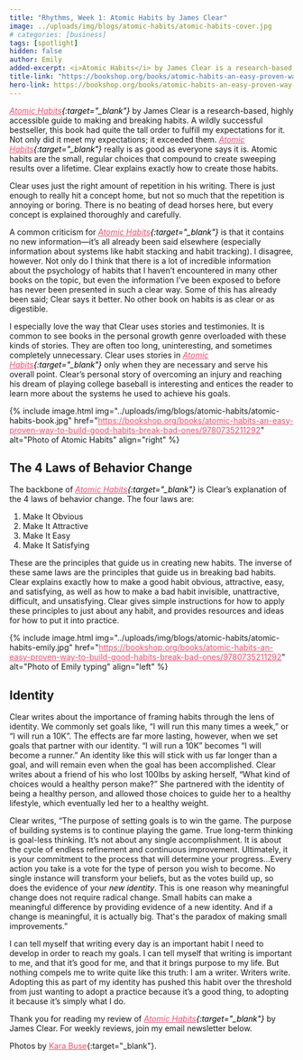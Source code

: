 ```yaml
---
title: "Rhythms, Week 1: Atomic Habits by James Clear"
image: ../uploads/img/blogs/atomic-habits/atomic-habits-cover.jpg
# categories: [business]
tags: [spotlight]
hidden: false
author: Emily
added-excerpt: <i>Atomic Habits</i> by James Clear is a research-based, highly accessible guide to making and breaking habits. A wildly successful bestseller, this book had quite the tall order to fulfill my expectations for it. Not only did it meet my expectations; it exceeded them. <i>Atomic Habits</i> really is as good as everyone says it is. Atomic habits are the small, regular choices that compound to create sweeping results over a lifetime. Clear explains exactly how to create those habits.
title-link: "https://bookshop.org/books/atomic-habits-an-easy-proven-way-to-build-good-habits-break-bad-ones/9780735211292"
hero-link: https://bookshop.org/books/atomic-habits-an-easy-proven-way-to-build-good-habits-break-bad-ones/9780735211292
---
```


<style> em {color: black;} p a {color: #f0506e;}</style>

_[Atomic Habits](https://bookshop.org/books/atomic-habits-an-easy-proven-way-to-build-good-habits-break-bad-ones/9780735211292){:target="\_blank"}_ by James Clear is a research-based, highly accessible guide to making and breaking habits. A wildly successful bestseller, this book had quite the tall order to fulfill my expectations for it. Not only did it meet my expectations; it exceeded them. _[Atomic Habits](https://bookshop.org/books/atomic-habits-an-easy-proven-way-to-build-good-habits-break-bad-ones/9780735211292){:target="\_blank"}_ really is as good as everyone says it is. Atomic habits are the small, regular choices that compound to create sweeping results over a lifetime. Clear explains exactly how to create those habits.

Clear uses just the right amount of repetition in his writing. There is just enough to really hit a concept home, but not so much that the repetition is annoying or boring. There is no beating of dead horses here, but every concept is explained thoroughly and carefully.

A common criticism for _[Atomic Habits](https://bookshop.org/books/atomic-habits-an-easy-proven-way-to-build-good-habits-break-bad-ones/9780735211292){:target="\_blank"}_ is that it contains no new information—it’s all already been said elsewhere (especially information about systems like habit stacking and habit tracking). I disagree, however. Not only do I think that there is a lot of incredible information about the psychology of habits that I haven’t encountered in many other books on the topic, but even the information I’ve been exposed to before has never been presented in such a clear way. Some of this has already been said; Clear says it better. No other book on habits is as clear or as digestible.

I especially love the way that Clear uses stories and testimonies. It is common to see books in the personal growth genre overloaded with these kinds of stories. They are often too long, uninteresting, and sometimes completely unnecessary. Clear uses stories in _[Atomic Habits](https://bookshop.org/books/atomic-habits-an-easy-proven-way-to-build-good-habits-break-bad-ones/9780735211292){:target="\_blank"}_ only when they are necessary and serve his overall point. Clear’s personal story of overcoming an injury and reaching his dream of playing college baseball is interesting and entices the reader to learn more about the systems he used to achieve his goals.

{% include image.html img="../uploads/img/blogs/atomic-habits/atomic-habits-book.jpg" href="https://bookshop.org/books/atomic-habits-an-easy-proven-way-to-build-good-habits-break-bad-ones/9780735211292" alt="Photo of Atomic Habits" align="right" %}

## The 4 Laws of Behavior Change

The backbone of _[Atomic Habits](https://bookshop.org/books/atomic-habits-an-easy-proven-way-to-build-good-habits-break-bad-ones/9780735211292){:target="\_blank"}_ is Clear’s explanation of the 4 laws of behavior change. The four laws are:

1. Make It Obvious
2. Make It Attractive
3. Make It Easy
4. Make It Satisfying

These are the principles that guide us in creating new habits. The inverse of these same laws are the principles that guide us in breaking bad habits. Clear explains exactly how to make a good habit obvious, attractive, easy, and satisfying, as well as how to make a bad habit invisible, unattractive, difficult, and unsatisfying. Clear gives simple instructions for how to apply these principles to just about any habit, and provides resources and ideas for how to put it into practice.

{% include image.html img="../uploads/img/blogs/atomic-habits/atomic-habits-emily.jpg" href="https://bookshop.org/books/atomic-habits-an-easy-proven-way-to-build-good-habits-break-bad-ones/9780735211292" alt="Photo of Emily typing" align="left" %}

## Identity

Clear writes about the importance of framing habits through the lens of identity. We commonly set goals like, “I will run this many times a week,” or “I will run a 10K”. The effects are far more lasting, however, when we set goals that partner with our identity. “I will run a 10K” becomes “I will become a runner.” An identity like this will stick with us far longer than a goal, and will remain even when the goal has been accomplished. Clear writes about a friend of his who lost 100lbs by asking herself, “What kind of choices would a healthy person make?” She partnered with the identity of being a healthy person, and allowed those choices to guide her to a healthy lifestyle, which eventually led her to a healthy weight.

Clear writes, “The purpose of setting goals is to win the game. The purpose of building systems is to continue playing the game. True long-term thinking is goal-less thinking. It’s not about any single accomplishment. It is about the cycle of endless refinement and continuous improvement. Ultimately, it is your commitment to the process that will determine your progress…Every action you take is a vote for the type of person you wish to become. No single instance will transform your beliefs, but as the votes build up, so does the evidence of your _new identity_. This is one reason why meaningful change does not require radical change. Small habits can make a meaningful difference by providing evidence of a new identity. And if a change is meaningful, it is actually big. That's the paradox of making small improvements.”

I can tell myself that writing every day is an important habit I need to develop in order to reach my goals. I can tell myself that writing is important to me, and that it’s good for me, and that it brings purpose to my life. But nothing compels me to write quite like this truth: I am a writer. Writers write. Adopting this as part of my identity has pushed this habit over the threshold from just wanting to adopt a practice because it’s a good thing, to adopting it because it’s simply what I do.

Thank you for reading my review of _[Atomic Habits](https://bookshop.org/books/atomic-habits-an-easy-proven-way-to-build-good-habits-break-bad-ones/9780735211292){:target="\_blank"}_ by James Clear. For weekly reviews, join my email newsletter below.

Photos by [Kara Buse](https://wyldroots.com/){:target="\_blank"}.
